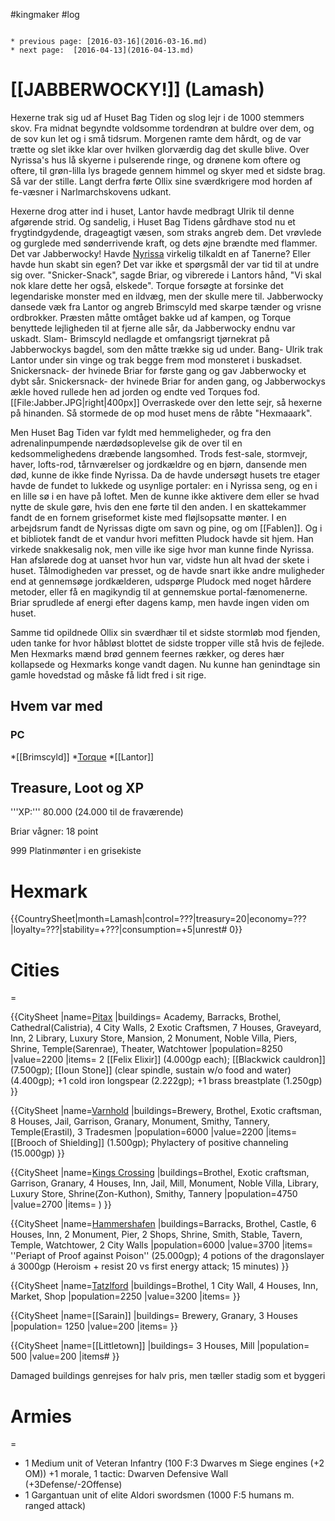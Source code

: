 #kingmaker #log

```ad-info

* previous page: [2016-03-16](2016-03-16.md)
* next page:  [2016-04-13](2016-04-13.md) 
```

# [[JABBERWOCKY!]] (Lamash)  
Hexerne trak sig ud af Huset Bag Tiden og slog lejr i de 1000 stemmers skov. Fra midnat begyndte voldsomme tordendrøn at buldre over dem, og de sov kun let og i små tidsrum. Morgenen ramte dem hårdt, og de var trætte og slet ikke klar over hvilken glorværdig dag det skulle blive. Over Nyrissa's hus lå skyerne i pulserende ringe, og drønene kom oftere og oftere, til grøn-lilla lys bragede gennem himmel og skyer med et sidste brag. Så var der stille. Langt derfra førte Ollix sine sværdkrigere mod horden af fe-væsner i Narlmarchskovens udkant.
Hexerne drog atter ind i huset, Lantor havde medbragt Ulrik til denne afgørende strid. Og sandelig, i Huset Bag Tidens gårdhave stod nu et frygtindgydende, drageagtigt væsen, som straks angreb dem. Det vrøvlede og gurglede med sønderrivende kraft, og dets øjne brændte med flammer. Det var Jabberwocky! Havde [Nyrissa](Nyrissa.md) virkelig tilkaldt en af Tanerne? Eller havde hun skabt sin egen? Det var ikke et spørgsmål der var tid til at undre sig over. "Snicker-Snack", sagde Briar, og vibrerede i Lantors hånd, "Vi skal nok klare dette her også, elskede". Torque forsøgte at forsinke det legendariske monster med en ildvæg, men der skulle mere til. Jabberwocky dansede væk fra Lantor og angreb Brimscyld med skarpe tænder og vrisne ordbrokker. Præsten måtte omtåget bakke ud af kampen, og Torque benyttede lejligheden til at fjerne alle sår, da Jabberwocky endnu var uskadt. Slam- Brimscyld nedlagde et omfangsrigt tjørnekrat på Jabberwockys bagdel, som den måtte trække sig ud under. Bang- Ulrik trak Lantor under sin vinge og trak begge frem mod monsteret i buskadset. Snickersnack- der hvinede Briar for første gang og gav Jabberwocky et dybt sår. Snickersnack- der hvinede Briar for anden gang, og Jabberwockys ækle hoved rullede hen ad jorden og endte ved Torques fod.
[[File:Jabber.JPG|right|400px]]
Overraskede over den lette sejr, så hexerne på hinanden. Så stormede de op mod huset mens de råbte "Hexmaaark".
Men Huset Bag Tiden var fyldt med hemmeligheder, og fra den adrenalinpumpende nærdødsoplevelse gik de over til en kedsommelighedens dræbende langsomhed. Trods fest-sale, stormvejr, haver, lofts-rod, tårnværelser og jordkældre og en bjørn, dansende men død, kunne de ikke finde Nyrissa. Da de havde undersøgt husets tre etager havde de fundet to lukkede og usynlige portaler: en i Nyrissa seng, og en i en lille sø i en have på loftet. Men de kunne ikke aktivere dem eller se hvad nytte de skule gøre, hvis den ene førte til den anden. I en skattekammer fandt de en fornem griseformet kiste med fløjlsopsatte mønter. I en arbejdsrum fandt de Nyrissas digte om savn og pine, og om [[Fablen]]. Og i et bibliotek fandt de et vandur hvori mefitten Pludock havde sit hjem. Han virkede snakkesalig nok, men ville ike sige hvor man kunne finde Nyrissa. Han afslørede dog at uanset hvor hun var, vidste hun alt hvad der skete i huset. Tålmodigheden var presset, og de havde snart ikke andre muligheder end at gennemsøge jordkælderen, udspørge Pludock med noget hårdere metoder, eller få en magikyndig til at gennemskue portal-fænomenerne. Briar sprudlede af energi efter dagens kamp, men havde ingen viden om huset.
Samme tid opildnede Ollix sin sværdhær til et sidste stormløb mod fjenden, uden tanke for hvor håbløst blottet de sidste tropper ville stå hvis de fejlede. Men Hexmarks mænd brød gennem feernes rækker, og deres hær kollapsede og Hexmarks konge vandt dagen. Nu kunne han genindtage sin gamle hovedstad og måske få lidt fred i sit rige. 
## Hvem var med 
### PC 
 
*[[Brimscyld]]
*[Torque](Torque%20Firebrand.md)
*[[Lantor]]
## Treasure, Loot og XP 
'''XP:''' 80.000 (24.000 til de fraværende)
Briar vågner: 18 point
999 Platinmønter i en grisekiste
# Hexmark  
{{CountrySheet|month=Lamash|control=???|treasury=20|economy=???|loyalty=???|stability=+???|consumption=+5|unrest# 0}} 
            
 
# Cities  
=
{{CitySheet
|name=[Pitax](Pitax.md)
|buildings= Academy, Barracks, Brothel, Cathedral(Calistria), 4 City Walls, 2 Exotic Craftsmen, 7 Houses, Graveyard, Inn, 2 Library, Luxury Store, Mansion, 2 Monument, Noble Villa, Piers, Shrine, Temple(Sarenrae), Theater, Watchtower
|population=8250
|value=2200
|items= 2 [[Felix Elixir]] (4.000gp each); [[Blackwick cauldron]] (7.500gp); [[Ioun Stone]] (clear spindle, sustain w/o food and water) (4.400gp);  +1 cold iron longspear (2.222gp); +1 brass breastplate (1.250gp)
}}
{{CitySheet
|name=[Varnhold](Varnhold.md)
|buildings=Brewery, Brothel, Exotic craftsman, 8 Houses, Jail, Garrison, Granary, Monument, Smithy, Tannery, Temple(Erastil), 3 Tradesmen
|population=6000
|value=2200
|items=[[Brooch of Shielding]] (1.500gp); Phylactery of positive channeling (15.000gp)
}}
{{CitySheet
|name=[Kings Crossing](Kings%20Crossing.md)
|buildings=Brothel, Exotic craftsman, Garrison, Granary, 4 Houses, Inn, Jail, Mill, Monument, Noble Villa, Library, Luxury Store, Shrine(Zon-Kuthon), Smithy, Tannery 
|population=4750
|value=2700
|items= )
}}
{{CitySheet
|name=[Hammershafen](Hammershafen.md)
|buildings=Barracks, Brothel, Castle, 6 Houses, Inn, 2 Monument, Pier, 2 Shops, Shrine, Smith, Stable, Tavern, Temple, Watchtower, 2 City Walls
|population=6000
|value=3700
|items= ''Periapt of Proof against Poison'' (25.000gp); 4 potions of the dragonslayer á 3000gp (Heroism + resist 20 vs first energy attack; 15 minutes)
}}
{{CitySheet
|name=[Tatzlford](Tatzlford.md)
|buildings=Brothel, 1 City Wall, 4 Houses, Inn, Market, Shop
|population=2250
|value=3200
|items=
}}
{{CitySheet
|name=[[Sarain]]
|buildings= Brewery, Granary, 3 Houses
|population= 1250
|value=200
|items=
}}
{{CitySheet
|name=[[Littletown]]
|buildings= 3 Houses, Mill
|population= 500
|value=200
|items# }}
Damaged buildings genrejses for halv pris, men tæller stadig som et byggeri
 
# Armies 
=
* 1 Medium unit of Veteran Infantry (100 F:3 Dwarves m Siege engines (+2 OM)) +1 morale, 1 tactic: Dwarven Defensive Wall (+3Defense/-2Offense)
* 1 Gargantuan unit of elite Aldori swordsmen (1000 F:5 humans m. ranged attack)
